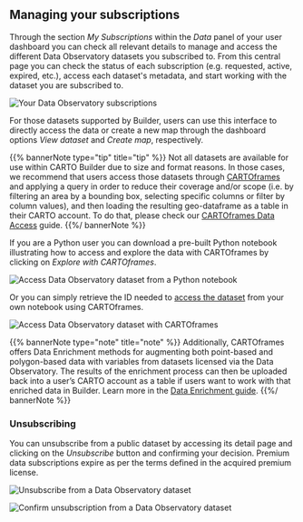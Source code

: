 ## Managing your subscriptions

Through the section *My Subscriptions* within the *Data* panel of your user dashboard you can check all relevant details to manage and access the different Data Observatory datasets you subscribed to. From this central page you can check the status of each subscription (e.g. requested, active, expired, etc.), access each dataset's metadata, and start working with the dataset you are subscribed to.

![Your Data Observatory subscriptions](/img/data-observatory/do-your-subscriptions.png)

For those datasets supported by Builder, users can use this interface to directly access the data or create a new map through the dashboard options *View dataset* and *Create map*, respectively.

{{% bannerNote type="tip" title="tip" %}}
Not all datasets are available for use within CARTO Builder due to size and format reasons. In those cases, we recommend that users access those datasets through [CARTOframes](https://www.carto.com/developers/cartoframes) and applying a query in order to reduce their coverage and/or scope (i.e. by filtering an area by a bounding box, selecting specific columns or filter by column values), and then loading the resulting geo-dataframe as a table in their CARTO account. To do that, please check our [CARTOframes Data Access](https://carto.com/developers/cartoframes/guides/Data-Observatory/#data-access) guide.
{{%/ bannerNote %}}

If you are a Python user you can download a pre-built Python notebook illustrating how to access and explore the data with CARTOframes by clicking on *Explore with CARTOframes*. 

![Access Data Observatory dataset from a Python notebook](/img/data-observatory/do-python-example.png)

Or you can simply retrieve the ID needed to [access the dataset](https://carto.com/developers/cartoframes/guides/Data-Observatory/#data-access) from your own notebook using CARTOframes.

![Access Data Observatory dataset with CARTOframes](/img/data-observatory/do-slug-id-cartoframes.png)

{{% bannerNote type="note" title="note" %}}
Additionally, CARTOframes offers Data Enrichment methods for augmenting both point-based and polygon-based data with variables from datasets licensed via the Data Observatory. The results of the enrichment process can then be uploaded back into a user’s CARTO account as a table if users want to work with that enriched data in Builder. Learn more in the [Data Enrichment guide](https://carto.com/developers/cartoframes/guides/Data-Observatory/#data-enrichment).
{{%/ bannerNote %}}

### Unsubscribing

You can unsubscribe from a public dataset by accessing its detail page and clicking on the *Unsubscribe* button and confirming your decision. Premium data subscriptions expire as per the terms defined in the acquired premium license.

![Unsubscribe from a Data Observatory dataset](/img/data-observatory/do-dataset-unsubscribe.png)

![Confirm unsubscription from a Data Observatory dataset](/img/data-observatory/do-dataset-unsubscribe-confirm.png)


